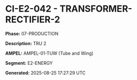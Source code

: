 # CI-E2-042 - TRANSFORMER-RECTIFIER-2

**Phase:** 07-PRODUCTION

**Description:** TRU 2

**AMPEL:** AMPEL-01-TUW (Tube and Wing)

**Segment:** E2-ENERGY

**Generated:** 2025-08-25 17:27:29 UTC
